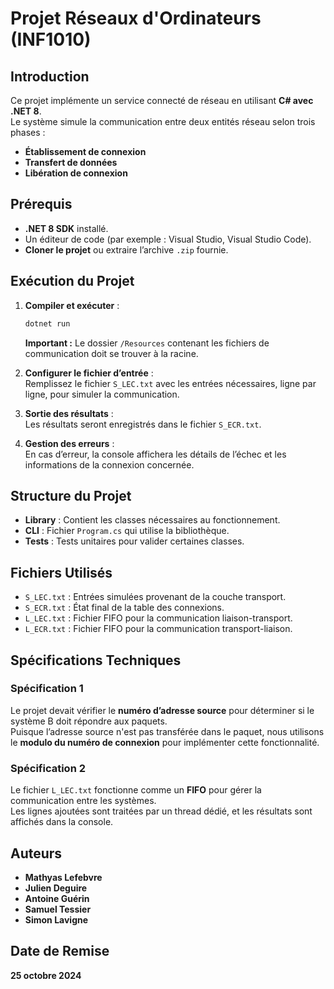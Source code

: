 
# Projet Réseaux d'Ordinateurs (INF1010)

## Introduction
Ce projet implémente un service connecté de réseau en utilisant **C# avec .NET 8**.  
Le système simule la communication entre deux entités réseau selon trois phases :  
- **Établissement de connexion**  
- **Transfert de données**  
- **Libération de connexion**

## Prérequis
- **.NET 8 SDK** installé.
- Un éditeur de code (par exemple : Visual Studio, Visual Studio Code).
- **Cloner le projet** ou extraire l’archive `.zip` fournie.

## Exécution du Projet
1. **Compiler et exécuter** :
   ```bash
   dotnet run
   ```

   **Important :** Le dossier `/Resources` contenant les fichiers de communication doit se trouver à la racine.

2. **Configurer le fichier d’entrée** :  
   Remplissez le fichier `S_LEC.txt` avec les entrées nécessaires, ligne par ligne, pour simuler la communication.

3. **Sortie des résultats** :  
   Les résultats seront enregistrés dans le fichier `S_ECR.txt`.

4. **Gestion des erreurs** :  
   En cas d’erreur, la console affichera les détails de l’échec et les informations de la connexion concernée.

## Structure du Projet
- **Library** : Contient les classes nécessaires au fonctionnement.
- **CLI** : Fichier `Program.cs` qui utilise la bibliothèque.
- **Tests** : Tests unitaires pour valider certaines classes.

## Fichiers Utilisés
- `S_LEC.txt` : Entrées simulées provenant de la couche transport.
- `S_ECR.txt` : État final de la table des connexions.
- `L_LEC.txt` : Fichier FIFO pour la communication liaison-transport.
- `L_ECR.txt` : Fichier FIFO pour la communication transport-liaison.

## Spécifications Techniques

### Spécification 1
Le projet devait vérifier le **numéro d’adresse source** pour déterminer si le système B doit répondre aux paquets.  
Puisque l’adresse source n'est pas transférée dans le paquet, nous utilisons le **modulo du numéro de connexion** pour implémenter cette fonctionnalité.

### Spécification 2
Le fichier `L_LEC.txt` fonctionne comme un **FIFO** pour gérer la communication entre les systèmes.  
Les lignes ajoutées sont traitées par un thread dédié, et les résultats sont affichés dans la console.

## Auteurs
- **Mathyas Lefebvre**  
- **Julien Deguire**  
- **Antoine Guérin**  
- **Samuel Tessier**
- **Simon Lavigne**

## Date de Remise
**25 octobre 2024**
